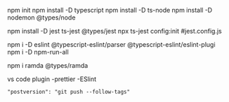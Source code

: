npm init
npm install -D typescript
npm install -D ts-node
npm install -D nodemon @types/node

npm install -D jest ts-jest @types/jest
npx ts-jest config:init #jest.config.js

npm i -D eslint @typescript-eslint/parser @typescript-eslint/eslint-plugi
npm i -D npm-run-all

npm i ramda @types/ramda

vs code plugin
-prettier
-ESlint

```
"postversion": "git push --follow-tags"
```
